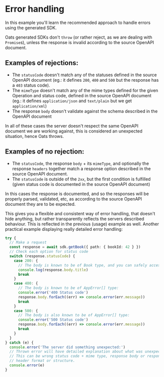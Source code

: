 # Error handling

In this example you'll learn the recommended approach to handle errors using the generated SDK.

Oats generated SDKs don't `throw` (or rather reject, as we are dealing with `Promise`s), unless the response is invalid according to the source OpenAPI document.

## Examples of rejections:

- The `statusCode` doesn't match any of the statuses defined in the source OpenAPI document (eg.: it defines `200`, `400` and `500` but the response has a `403` status code).
- The `mimeType` doesn't match any of the mime types defined for the given Operation and status code, defined in the source OpenAPI document (eg.: it defines `application/json` and `text/plain` but we get `application/xml`)
- The response `body` doesn't validate against the schema described in the OpenAPI document

In all of these cases the server doesn't respect the same OpenAPI document we are working against, this is considered an unexpected situation, hence Oats throws.

## Examples of no rejection:

- The `statusCode`, the response `body` + its `mimeType`, and optionally the response `headers` together match a response option described in the source OpenAPI document.
- The `statusCode` is outside of the `2xx`, but the first condition is fulfilled (given status code is documented in the source OpenAPI document)

In this cases the response is documented, and so the responses will be properly parsed, validated, etc, as according to the source OpenAPI document they are to be expected.

This gives you a flexible and consistent way of error handling, that doesn't hide anything, but rather transparently reflects the servers described behaviour. This is reflected in the previous (usage) example as well. Another practical example displaying really detailed error handling:

```typescript
try {
  // Make a request
  const response = await sdk.getBook({ path: { bookId: 42 } })
  // Check each option for status code
  switch (response.statusCode) {
    case 200: {
      // The body is known to be of Book type, and you can safely access fields on it:
      console.log(response.body.title)
      break
    }
    case 400: {
      // The body is known to be of AppError[] type:
      console.error('400 Status code')
      response.body.forEach((err) => console.error(err.message))
      break
    }
    case 500: {
      // The body is also known to be of AppError[] type:
      console.error('500 Status code')
      response.body.forEach((err) => console.error(err.message))
      break
    }
  }
} catch (e) {
  console.error('The server did something unexpected:')
  // Thrown error will have detailed explanation about what was unexpected.
  // This can be wrong status code + mime type, response body or response
  // header format or structure.
  console.error(e)
}
```
